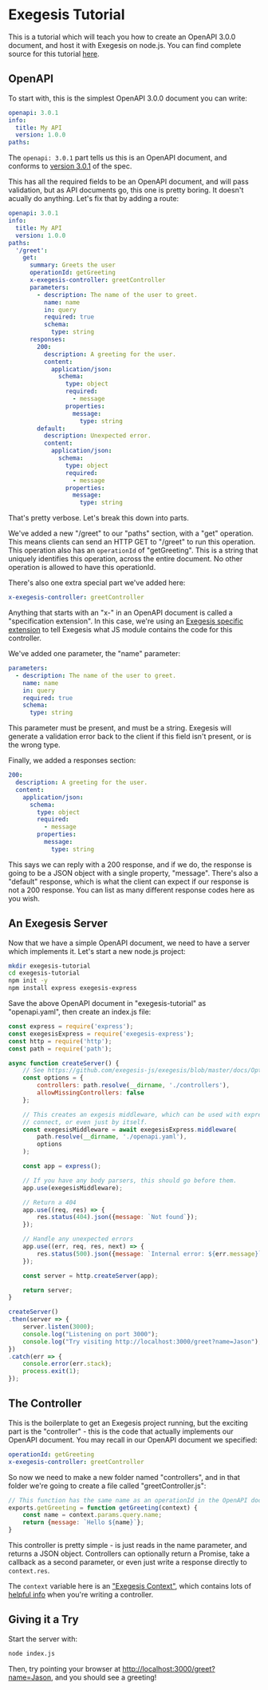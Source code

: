 # Exegesis Tutorial

This is a tutorial which will teach you how to create an OpenAPI 3.0.0 document,
and host it with Exegesis on node.js.  You can find complete source for this
tutorial [here](https://github.com/exegesis-js/exegesis/tree/master/samples/tutorial).

## OpenAPI

To start with, this is the simplest OpenAPI 3.0.0 document you can write:

```yaml
openapi: 3.0.1
info:
  title: My API
  version: 1.0.0
paths:
```

The `openapi: 3.0.1` part tells us this is an OpenAPI document, and conforms
to [version 3.0.1](https://github.com/OAI/OpenAPI-Specification/blob/master/versions/3.0.1.md)
of the spec.

This has all the required fields to be an OpenAPI document, and will pass
validation, but as API documents go, this one is pretty boring.  It doesn't
acually do anything.  Let's fix that by adding a route:

```yaml
openapi: 3.0.1
info:
  title: My API
  version: 1.0.0
paths:
  '/greet':
    get:
      summary: Greets the user
      operationId: getGreeting
      x-exegesis-controller: greetController
      parameters:
        - description: The name of the user to greet.
          name: name
          in: query
          required: true
          schema:
            type: string
      responses:
        200:
          description: A greeting for the user.
          content:
            application/json:
              schema:
                type: object
                required:
                  - message
                properties:
                  message:
                    type: string
        default:
          description: Unexpected error.
          content:
            application/json:
              schema:
                type: object
                required:
                  - message
                properties:
                  message:
                    type: string
```

That's pretty verbose.  Let's break this down into parts.

We've added a new "/greet" to our "paths" section, with a "get" operation.
This means clients can send an HTTP GET to "/greet" to run this operation.  This
operation also has an `operationId` of "getGreeting".  This is a string that
uniquely identifies this operation, across the entire document.  No other
operation is allowed to have this operationId.

There's also one extra special part we've added here:

```yaml
x-exegesis-controller: greetController
```

Anything that starts with an "x-" in an OpenAPI document is called a
"specification extension".  In this case, we're using an
[Exegesis specific extension](https://github.com/exegesis-js/exegesis/blob/master/docs/OAS3%20Specification%20Extensions.md)
to tell Exegesis what JS module contains the code for this controller.

We've added one parameter, the "name" parameter:

```yaml
parameters:
  - description: The name of the user to greet.
    name: name
    in: query
    required: true
    schema:
      type: string
```

This parameter must be present, and must be a string.  Exegesis will generate
a validation error back to the client if this field isn't present, or is the
wrong type.

Finally, we added a responses section:

```yaml
200:
  description: A greeting for the user.
  content:
    application/json:
      schema:
        type: object
        required:
          - message
        properties:
          message:
            type: string
```

This says we can reply with a 200 response, and if we do, the response is going
to be a JSON object with a single property, "message".  There's also a "default"
response, which is what the client can expect if our response is not a 200
response.  You can list as many different response codes here as you wish.

## An Exegesis Server

Now that we have a simple OpenAPI document, we need to have a server which
implements it.  Let's start a new node.js project:

```sh
mkdir exegesis-tutorial
cd exegesis-tutorial
npm init -y
npm install express exegesis-express
```

Save the above OpenAPI document in "exegesis-tutorial" as "openapi.yaml",
then create an index.js file:

```js
const express = require('express');
const exegesisExpress = require('exegesis-express');
const http = require('http');
const path = require('path');

async function createServer() {
    // See https://github.com/exegesis-js/exegesis/blob/master/docs/Options.md
    const options = {
        controllers: path.resolve(__dirname, './controllers'),
        allowMissingControllers: false
    };

    // This creates an exgesis middleware, which can be used with express,
    // connect, or even just by itself.
    const exegesisMiddleware = await exegesisExpress.middleware(
        path.resolve(__dirname, './openapi.yaml'),
        options
    );

    const app = express();

    // If you have any body parsers, this should go before them.
    app.use(exegesisMiddleware);

    // Return a 404
    app.use((req, res) => {
        res.status(404).json({message: `Not found`});
    });

    // Handle any unexpected errors
    app.use((err, req, res, next) => {
        res.status(500).json({message: `Internal error: ${err.message}`});
    });

    const server = http.createServer(app);

    return server;
}

createServer()
.then(server => {
    server.listen(3000);
    console.log("Listening on port 3000");
    console.log("Try visiting http://localhost:3000/greet?name=Jason");
})
.catch(err => {
    console.error(err.stack);
    process.exit(1);
});
```

## The Controller

This is the boilerplate to get an Exegesis project running, but the exciting
part is the "controller" - this is the code that actually implements our
OpenAPI document.  You may recall in our OpenAPI document we specified:

```yaml
operationId: getGreeting
x-exegesis-controller: greetController
```

So now we need to make a new folder named "controllers", and in that folder
we're going to create a file called "greetController.js":

```js
// This function has the same name as an operationId in the OpenAPI document.
exports.getGreeting = function getGreeting(context) {
    const name = context.params.query.name;
    return {message: `Hello ${name}`};
}
```

This controller is pretty simple - is just reads in the name parameter, and
returns a JSON object.  Controllers can optionally return a Promise, take a
callback as a second parameter, or even just write a response directly
to `context.res`.

The `context` variable here is an ["Exegesis Context"](https://github.com/exegesis-js/exegesis/blob/master/docs/Exegesis%20Controllers.md),
which contains lots of [helpful info](https://github.com/exegesis-js/exegesis/blob/master/docs/Exegesis%20Controllers.md#whats-in-a-context)
when you're writing a controller.

## Giving it a Try

Start the server with:

```sh
node index.js
```

Then, try pointing your browser at [http://localhost:3000/greet?name=Jason](http://localhost:3000/greet?name=Jason), and you should see a greeting!
